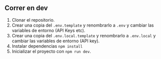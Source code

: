 ## Correr en dev

1. Clonar el repositorio.
2. Crear una copia del ```.env.template``` y renombrarlo a ```.env``` y cambiar las variables de entorno (API Keys etc).
3.  Crear una copia del ```.env.local.template``` y renombrarlo a ```.env.local``` y cambiar las variables de entorno (API key).
3. Instalar dependencias ```npm install```
4. Inicializar el proyecto con ```npm run dev```.
